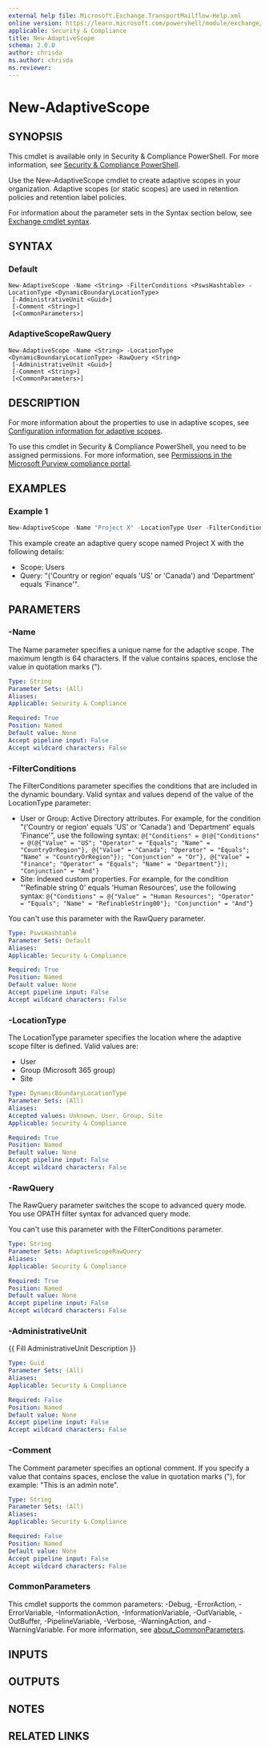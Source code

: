 ```yaml
---
external help file: Microsoft.Exchange.TransportMailflow-Help.xml
online version: https://learn.microsoft.com/powershell/module/exchange/new-adaptivescope
applicable: Security & Compliance
title: New-AdaptiveScope
schema: 2.0.0
author: chrisda
ms.author: chrisda
ms.reviewer:
---
```


# New-AdaptiveScope

## SYNOPSIS
This cmdlet is available only in Security & Compliance PowerShell. For more information, see [Security & Compliance PowerShell](https://learn.microsoft.com/powershell/exchange/scc-powershell).

Use the New-AdaptiveScope cmdlet to create adaptive scopes in your organization. Adaptive scopes (or static scopes) are used in retention policies and retention label policies.

For information about the parameter sets in the Syntax section below, see [Exchange cmdlet syntax](https://learn.microsoft.com/powershell/exchange/exchange-cmdlet-syntax).

## SYNTAX

### Default
```
New-AdaptiveScope -Name <String> -FilterConditions <PswsHashtable> -LocationType <DynamicBoundaryLocationType>
 [-AdministrativeUnit <Guid>]
 [-Comment <String>]
 [<CommonParameters>]
```

### AdaptiveScopeRawQuery
```
New-AdaptiveScope -Name <String> -LocationType <DynamicBoundaryLocationType> -RawQuery <String>
 [-AdministrativeUnit <Guid>]
 [-Comment <String>]
 [<CommonParameters>]
```

## DESCRIPTION
For more information about the properties to use in adaptive scopes, see [Configuration information for adaptive scopes](https://learn.microsoft.com/purview/retention-settings#configuration-information-for-adaptive-scopes).

To use this cmdlet in Security & Compliance PowerShell, you need to be assigned permissions. For more information, see [Permissions in the Microsoft Purview compliance portal](https://learn.microsoft.com/purview/microsoft-365-compliance-center-permissions).

## EXAMPLES

### Example 1
```powershell
New-AdaptiveScope -Name "Project X" -LocationType User -FilterConditions @{"Conditions" = @(@{"Conditions" = @(@{"Value" = "US"; "Operator" = "Equals"; "Name" = "CountryOrRegion"}, @{"Value" = "Canada"; "Operator" = "Equals"; "Name" = "CountryOrRegion"}); "Conjunction" = "Or"}, @{"Value" = "Finance"; "Operator" = "Equals"; "Name" = "Department"}); "Conjunction" = "And"}
```

This example create an adaptive query scope named Project X with the following details:

- Scope: Users
- Query: "('Country or region' equals 'US' or 'Canada') and 'Department' equals 'Finance'".

## PARAMETERS

### -Name
The Name parameter specifies a unique name for the adaptive scope. The maximum length is 64 characters. If the value contains spaces, enclose the value in quotation marks (").

```yaml
Type: String
Parameter Sets: (All)
Aliases:
Applicable: Security & Compliance

Required: True
Position: Named
Default value: None
Accept pipeline input: False
Accept wildcard characters: False
```

### -FilterConditions
The FilterConditions parameter specifies the conditions that are included in the dynamic boundary. Valid syntax and values depend of the value of the LocationType parameter:

- User or Group: Active Directory attributes. For example, for the condition "('Country or region' equals 'US' or 'Canada') and 'Department' equals 'Finance'", use the following syntax: `@{"Conditions" = @(@{"Conditions" = @(@{"Value" = "US"; "Operator" = "Equals"; "Name" = "CountryOrRegion"}, @{"Value" = "Canada"; "Operator" = "Equals"; "Name" = "CountryOrRegion"}); "Conjunction" = "Or"}, @{"Value" = "Finance"; "Operator" = "Equals"; "Name" = "Department"}); "Conjunction" = "And"}`
- Site: Indexed custom properties. For example, for the condition "'Refinable string 0' equals 'Human Resources', use the following syntax: `@{"Conditions" = @{"Value" = "Human Resources"; "Operator" = "Equals"; "Name" = "RefinableString00"}; "Conjunction" = "And"}`

You can't use this parameter with the RawQuery parameter.

```yaml
Type: PswsHashtable
Parameter Sets: Default
Aliases:
Applicable: Security & Compliance

Required: True
Position: Named
Default value: None
Accept pipeline input: False
Accept wildcard characters: False
```

### -LocationType
The LocationType parameter specifies the location where the adaptive scope filter is defined. Valid values are:

- User
- Group (Microsoft 365 group)
- Site

```yaml
Type: DynamicBoundaryLocationType
Parameter Sets: (All)
Aliases:
Accepted values: Unknown, User, Group, Site
Applicable: Security & Compliance

Required: True
Position: Named
Default value: None
Accept pipeline input: False
Accept wildcard characters: False
```

### -RawQuery
The RawQuery parameter switches the scope to advanced query mode. You use OPATH filter syntax for advanced query mode.

You can't use this parameter with the FilterConditions parameter.

```yaml
Type: String
Parameter Sets: AdaptiveScopeRawQuery
Aliases:
Applicable: Security & Compliance

Required: True
Position: Named
Default value: None
Accept pipeline input: False
Accept wildcard characters: False
```

### -AdministrativeUnit
{{ Fill AdministrativeUnit Description }}

```yaml
Type: Guid
Parameter Sets: (All)
Aliases:
Applicable: Security & Compliance

Required: False
Position: Named
Default value: None
Accept pipeline input: False
Accept wildcard characters: False
```

### -Comment
The Comment parameter specifies an optional comment. If you specify a value that contains spaces, enclose the value in quotation marks ("), for example: "This is an admin note".

```yaml
Type: String
Parameter Sets: (All)
Aliases:
Applicable: Security & Compliance

Required: False
Position: Named
Default value: None
Accept pipeline input: False
Accept wildcard characters: False
```

### CommonParameters
This cmdlet supports the common parameters: -Debug, -ErrorAction, -ErrorVariable, -InformationAction, -InformationVariable, -OutVariable, -OutBuffer, -PipelineVariable, -Verbose, -WarningAction, and -WarningVariable. For more information, see [about_CommonParameters](https://go.microsoft.com/fwlink/p/?LinkID=113216).

## INPUTS

## OUTPUTS

## NOTES

## RELATED LINKS
